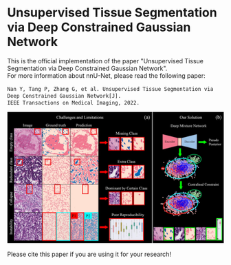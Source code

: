 # Unsupervised Tissue Segmentation via Deep Constrained Gaussian Network
This is the official implementation of the paper "Unsupervised Tissue Segmentation via Deep Constrained Gaussian Network".    
For more information about nnU-Net, please read the following paper:  


    Nan Y, Tang P, Zhang G, et al. Unsupervised Tissue Segmentation via Deep Constrained Gaussian Network[J]. 
    IEEE Transactions on Medical Imaging, 2022. 


![image](https://github.com/Nandayang/Deep-Constrained-Gaussian-Network/blob/main/figs/FIG1.jpg)

Please cite this paper if you are using it for your research!

